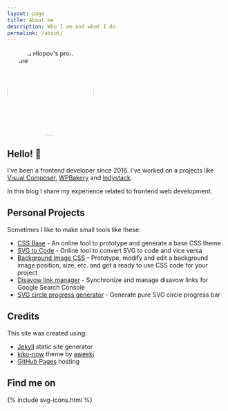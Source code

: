 ```yaml
---
layout: page
title: About me
description: Who I am and what I do. 
permalink: /about/
---
```


<style type="text/css">
	.about-image {
		width: 200px;
		height: 200px;
		overflow: hidden;
		border-radius: 50%;
		margin: 0 50px 0 0 !important;
	}
	.svg-icon {
		display: block;
		font-size: 0;
		list-style: none;
		margin: 0;
	}
	.svg-icon   li {
    display: inline-block;
    margin: 10px;
  }

  .svg-icon svg {
    height: 30px;
    width: 30px;
  }

  .svg-icon em {
    font-size: 18px;
    line-height: 1.5;
    margin-top: -.75em;
    position: absolute;
    text-align: center;
    top: 50%;
    right: 0;
    bottom: 0;
    left: 0;
  }
</style>

<img class="about-image" src="../../../images/me.png" alt="Nikita Hlopov's profile picture" loading="lazy">
<h2>Hello! 👋</h2>
<p>I've been a frontend developer since 2016. I've worked on a projects like <a href="http://visualcomposer.com" target="_blank" rel="noreferrer noopener">Visual Composer</a>, <a href="https://wpbakery.com" target="_blank" rel="noreferrer noopener">WPBakery</a> and <a href="https://indystack.com/" target="_blank" rel="noreferrer noopener">Indystack</a>.</p>
<p>In this blog I share my experience related to frontend web development.</p>
<h2>Personal Projects</h2>
<p>Sometimes I like to make small tools like these:</p>
<ul>
	<li><a href="https://nikitahl.github.io/css-base/">CSS Base</a> - An online tool to prototype and generate a base CSS theme</li>
	<li><a href="https://nikitahl.github.io/svg-2-code/">SVG to Code</a> - Online tool to convert SVG to code and vice versa</li>
	<li><a href="https://nikitahl.github.io/bg-image/">Background Image CSS</a> - Prototype, modify and edit a background image position, size, etc. and get a ready to use CSS code for your project</li>
	<li><a href="https://nikitahl.github.io/disavow-link-manager/">Disavow link manager</a> - Synchronize and manage disavow links for Google Search Console</li>
	<li><a href="https://nikitahl.github.io/svg-circle-progress-generator/">SVG circle progress generator</a> - Generate pure SVG circle progress bar</li>
</ul>
<h2>Credits</h2>
<p>This site was created using:</p>
<ul>
	<li>
		<a href="https://jekyllrb.com/" target="_blank" rel=" noopener">Jekyll</a> static site generator
	</li>
	<li>
		<a href="https://github.com/aweekj/kiko-now/" target="_blank" rel=" noopener">kiko-now</a> theme by <a href="https://github.com/aweekj/" target="_blank" rel=" noopener">aweekj</a>
	</li>
	<li>
		<a href="https://pages.github.com/" target="_blank" rel=" noopener">GitHub Pages</a> hosting
	</li>
</ul>
<h2>Find me on</h2>
<div class="find-me">
{% include svg-icons.html %}
</div>
